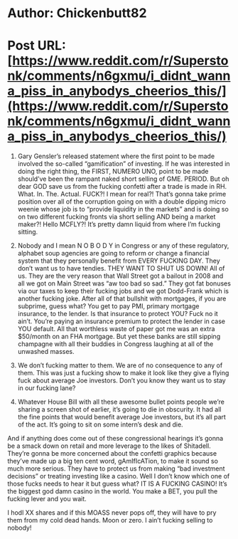 # Author: Chickenbutt82
# Post URL: [https://www.reddit.com/r/Superstonk/comments/n6gxmu/i_didnt_wanna_piss_in_anybodys_cheerios_this/](https://www.reddit.com/r/Superstonk/comments/n6gxmu/i_didnt_wanna_piss_in_anybodys_cheerios_this/)


1. Gary Gensler’s released statement where the first point to be made involved the so-called “gamification” of investing.  If he was interested in doing the right thing, the FIRST, NUMERO UNO, point to be made should’ve been the rampant naked short selling of GME. PERIOD. But oh dear GOD save us from the fucking confetti after a trade is made in RH. What. In. The. Actual. FUCK?!  I mean for real?! That’s gonna take prime position over all of the corruption going on with a double dipping micro weenie whose job is to “provide liquidity in the markets” and is doing so on two different fucking fronts via short selling AND being a market maker?! Hello MCFLY?! It’s pretty damn liquid from where I’m fucking sitting. 

2. Nobody and I mean N O B O D Y in Congress or any of these regulatory, alphabet soup agencies are going to reform or change a financial system that they personally benefit from EVERY FUCKING DAY.  They don’t want us to have tendies. THEY WANT TO SHUT US DOWN! All of us. They are the very reason that Wall Street got a bailout in 2008 and all we got on Main Street was “aw too bad so sad.”  They got fat bonuses via our taxes to keep their fucking jobs and we got Dodd-Frank which is another fucking joke. After all of that bullshit with mortgages, if you are subprime, guess what? You get to pay PMI, primary mortgage insurance, to the lender. Is that insurance to protect YOU? Fuck no it ain’t. You’re paying an insurance premium to protect the lender in case YOU default.  All that worthless waste of paper got me was an extra $50/month on an FHA mortgage. But yet these banks are still sipping champagne with all their buddies in Congress laughing at all of the unwashed masses. 

3. We don’t fucking matter to them. We are of no consequence to any of them. This was just a fucking show to make it look like they give a flying fuck about average Joe investors. Don’t you know they want us to stay in our fucking lane?

4. Whatever House Bill with all these awesome bullet points people we’re sharing a screen shot of earlier, it’s going to die in obscurity. It had all the fine points that would benefit average Joe investors, but it’s all part of the act. It’s going to sit on some intern’s desk and die. 

And if anything does come out of these congressional hearings it’s gonna be a smack down on retail and more leverage to the likes of Shitadell. They’re gonna be more concerned about the confetti graphics because they’ve made up a big ten cent word, gAmIfIcATion, to make it sound so much more serious. They have to protect us from making “bad investment decisions” or treating investing like a casino. Well I don’t know which one of those fucks needs to hear it but guess what? IT IS A FUCKING CASINO! It’s the biggest god damn casino in the world. You make a BET, you pull the fucking lever and you wait. 

I hodl XX shares and if this MOASS never pops off, they will have to pry them from my cold dead hands. Moon or zero. I ain’t fucking selling to nobody!